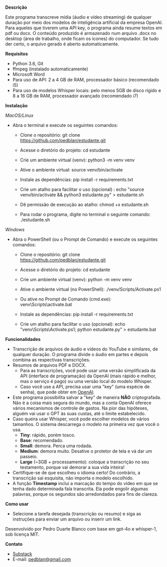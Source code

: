 **Descrição**

Este programa transcreve mídia (áudio e vídeo streaming) de qualquer duração por meio dos modelos de inteligência artificial da empresa OpenAI. Para aqueles que tiverem uma API key, o programa ainda resume textos em pdf ou docx. O conteúdo produzido é armazenado num arquivo .docx no desktop (área de trabalho, onde ficam os ícones) do computador. Se tudo der certo, o arquivo gerado é aberto automaticamente.

**Requisitos**

  - Python 3.6, Git
  - ffmpeg (instalado automaticamente)
  - Microsoft Word
  - Para uso de API: 2 a 4 GB de RAM, processador básico (recomendado i5)
  - Para uso de modelos Whisper locais: pelo menos 5GB de disco rígido e 8 a 16 GB de RAM, processador avançado (recomendado i7)

**Instalação**

*MacOS/Linux*

- Abra o terminal e execute os seguintes comandos:

  - Clone o repositório:
  git clone https://github.com/pedblan/estudante.git
 
  - Acesse o diretório do projeto:
  cd estudante
 
  - Crie um ambiente virtual (venv):
  python3 -m venv venv
 
  - Ative o ambiente virtual:
  source venv/bin/activate
 
  - Instale as dependências:
  pip install -r requirements.txt
 
  - Crie um atalho para facilitar o uso (opcional) :
  echo "source venv/bin/activate && python3 estudante.py" > estudante.sh
 
  - Dê permissão de execução ao atalho:
  chmod +x estudante.sh
 
  - Para rodar o programa, digite no terminal o seguinte comando:
  ./estudante.sh

*Windows*

- Abra o PowerShell (ou o Prompt de Comando) e execute os seguintes comandos:

  - Clone o repositório:
  git clone https://github.com/pedblan/estudante.git
 
  - Acesse o diretório do projeto:
  cd estudante
 
  - Crie um ambiente virtual (venv):
  python -m venv venv
 
  - Ative o ambiente virtual (no PowerShell):
  ./venv/Scripts/Activate.ps1
 
  - Ou ative no Prompt de Comando (cmd.exe):
  venv\Scripts\activate.bat
 
  - Instale as dependências:
  pip install -r requirements.txt
 
  - Crie um atalho para facilitar o uso (opcional):
  echo "venv\Scripts\Activate.ps1; python estudante.py" > estudante.bat


**Funcionalidades**

  - Transcrição de arquivos de áudio e vídeos do YouTube e similares, de qualquer duração. O programa divide o áudio em partes e depois combina as respectivas transcrições.
  - Resumos de arquivos PDF e DOCX.
    - Para as transcrições, você pode usar uma versão simplificada da API (interface de programação) da OpenAI (mais rápido e melhor, mas o serviço é pago) ou uma versão local do modelo Whisper.
    - Caso você use a API, precisa usar uma "key" (uma espécie de senha), que pode obter em [OpenAI](https://platform.openai.com/signup).
  - Este programa possibilita salvar a "key" de maneira **NÃO** criptografada. Não é a coisa mais segura do mundo, mas a conta OpenAI oferece vários mecanismos de controle de gastos. Na pior das hipóteses, alguém vai usar o GPT às suas custas, até o limite estabelecido.
  - Caso queira usar Whisper, você pode escolher modelos de vários tamanhos. O sistema descarrega o modelo na primeira vez que você o usa.
    - **Tiny**: rápido, porém tosco.
    - **Base**: recomendado.
    - **Small**: demora. Perca uma rodada.
    - **Medium**: demora muito. Desative o protetor de tela e vá dar um passeio.
    - **Large** (~3GB + processamento): coloque a transcrição no seu testamento, porque vai demorar a sua vida inteira!
  - Certifique-se de que escolheu o idioma certo! Do contrário, a transcrição sai esquisita, não importa o modelo escolhido.
  - A função **Timestamp** inclui a marcação do tempo do vídeo em que se tenha dado determinada fala transcrita. Ela pode engolir algumas palavras, porque os segundos são arredondados para fins de clareza.

**Como usar**

  - Selecione a tarefa desejada (transcrição ou resumo) e siga as instruções para enviar um arquivo ou inserir um link.

Desenvolvido por Pedro Duarte Blanco com base em gpt-4o e whisper-1, sob licença MIT.

**Contato**

- [Substack](https://pedblan.substack.com)
- E-mail: pedblan@gmail.com
